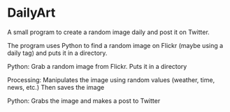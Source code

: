 DailyArt
========

A small program to create a random image daily and post it on Twitter.

The program uses Python to find a random image on Flickr (maybe using a daily tag) and puts it in a directory.

Python:
  Grab a random image from Flickr.
  Puts it in a directory

Processing:
  Manipulates the image using random values (weather, time, news, etc.)
  Then saves the image

Python:
  Grabs the image and makes a post to Twitter

